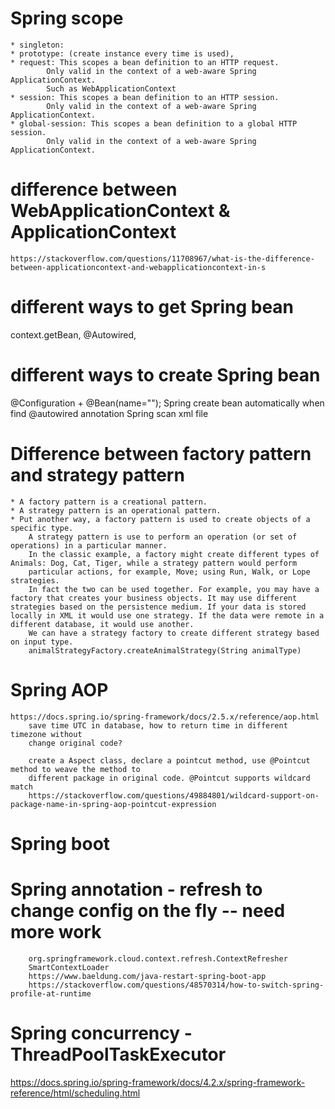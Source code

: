 # Spring scope
    * singleton:
    * prototype: (create instance every time is used),
    * request: This scopes a bean definition to an HTTP request.
            Only valid in the context of a web-aware Spring ApplicationContext.
            Such as WebApplicationContext
    * session: This scopes a bean definition to an HTTP session.
            Only valid in the context of a web-aware Spring ApplicationContext.
    * global-session: This scopes a bean definition to a global HTTP session.
            Only valid in the context of a web-aware Spring ApplicationContext.
            
# difference between WebApplicationContext & ApplicationContext
    https://stackoverflow.com/questions/11708967/what-is-the-difference-between-applicationcontext-and-webapplicationcontext-in-s

# different ways to get Spring bean
   context.getBean, @Autowired,
# different ways to create Spring bean
   @Configuration + @Bean(name="");
   Spring create bean automatically when find @autowired annotation
   Spring scan xml file
# Difference between factory pattern and strategy pattern
    * A factory pattern is a creational pattern.
    * A strategy pattern is an operational pattern.
    * Put another way, a factory pattern is used to create objects of a specific type.
        A strategy pattern is use to perform an operation (or set of operations) in a particular manner.
        In the classic example, a factory might create different types of Animals: Dog, Cat, Tiger, while a strategy pattern would perform
        particular actions, for example, Move; using Run, Walk, or Lope strategies.
        In fact the two can be used together. For example, you may have a factory that creates your business objects. It may use different strategies based on the persistence medium. If your data is stored locally in XML it would use one strategy. If the data were remote in a different database, it would use another.
        We can have a strategy factory to create different strategy based on input type.
        animalStrategyFactory.createAnimalStrategy(String animalType)
        
# Spring AOP 
    https://docs.spring.io/spring-framework/docs/2.5.x/reference/aop.html
        save time UTC in database, how to return time in different timezone without 
        change original code?
        
        create a Aspect class, declare a pointcut method, use @Pointcut method to weave the method to
        different package in original code. @Pointcut supports wildcard match
        https://stackoverflow.com/questions/49884801/wildcard-support-on-package-name-in-spring-aop-pointcut-expression
        
# Spring boot
# Spring annotation - refresh to change config on the fly -- need more work
        org.springframework.cloud.context.refresh.ContextRefresher
        SmartContextLoader 
        https://www.baeldung.com/java-restart-spring-boot-app
        https://stackoverflow.com/questions/48570314/how-to-switch-spring-profile-at-runtime
        
# Spring concurrency - ThreadPoolTaskExecutor
https://docs.spring.io/spring-framework/docs/4.2.x/spring-framework-reference/html/scheduling.html        